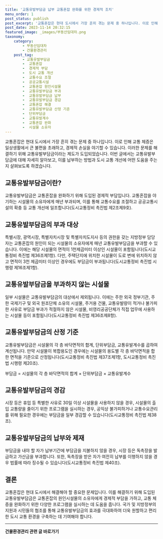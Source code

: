 ```yaml
---
title: '교통유발부담금 납부 교통혼잡 완화를 위한 경제적 조치'
menu_order: 1
post_status: publish
post_excerpt: '교통혼잡은 현대 도시에서 가장 흔히 겪는 문제 중 하나입니다. 이로 인해 교통 체증은 일상생활에서 큰 불편을 초래하고, 경제적 손실을 야기할 수 있습니다. 이러한 문제를 해결하기 위해 교통유발부담금이라는 제도가 도입되었습니다. 이번 글에서는 교통유발부담금에 대해 자세히 알아보고, 이를 납부하는 방법과 도시 교통 개선에 어떤 도움을 주는지 살펴보도록 하겠습니다.'
post_date: 2023-11-14 20:32:15
featured_image: _images/부동산임대차.png
taxonomy:
    category:
        - 부동산임대차
        - 건물환경관리
    post_tag:
        - 교통유발부담금
        -  교통혼잡
        -  경제적 부담
        -  도시 교통 개선
        -  교통수요 조절
        -  공공교통시설
        -  교통혼잡 원인시설물
        -  교통유발부담금 부과
        -  교통유발부담금 납부
        -  교통유발부담금 경감
        -  교통혼잡 해결
        -  교통유발부담금 산정 기준
        -  단위부담금
        -  교통유발계수
        -  교통혼잡 완화
        -  시설물 소유자
---
```



교통혼잡은 현대 도시에서 가장 흔히 겪는 문제 중 하나입니다. 이로 인해 교통 체증은 일상생활에서 큰 불편을 초래하고, 경제적 손실을 야기할 수 있습니다. 이러한 문제를 해결하기 위해 교통유발부담금이라는 제도가 도입되었습니다. 이번 글에서는 교통유발부담금에 대해 자세히 알아보고, 이를 납부하는 방법과 도시 교통 개선에 어떤 도움을 주는지 살펴보도록 하겠습니다. 

## 교통유발부담금이란?

교통유발부담금은 교통혼잡을 완화하기 위해 도입된 경제적 부담입니다. 교통혼잡을 야기하는 시설물의 소유자에게 매년 부과되며, 이를 통해 교통수요를 조절하고 공공교통시설의 확충 등 교통 개선에 일조합니다(도시교통정비 촉진법 제2조제9호).

## 교통유발부담금의 부과 대상

특별시장, 광역시장, 특별자치시장 및 특별자치도지사 등의 권한을 갖는 지방정부 담당자는 교통혼잡의 원인이 되는 시설물의 소유자에게 매년 교통유발부담금을 부과할 수 있습니다. 이에는 해당 시설물의 면적이 1천제곱미터 이상인 시설물이 포함됩니다(도시교통정비 촉진법 제36조제1항). 다만, 주택단지에 위치한 시설물이 도로 변에 위치하지 않고 면적이 3천 제곱미터 이상인 경우에도 부담금이 부과됩니다(도시교통정비 촉진법 시행령 제16조제1항).

## 교통유발부담금을 부과하지 않는 시설물

일부 시설물은 교통유발부담금의 대상에서 제외됩니다. 이에는 주한 외국 정부기관, 주한 국제기구 및 외국 원조단체 소유의 시설물, 주거용 건물, 교통유발량이 적거나 불가피한 사유로 부담금 부과가 적절하지 않은 시설물, 비영리공공단체가 직접 업무에 사용하는 시설물 등이 포함됩니다(도시교통정비 촉진법 제36조제8항).

## 교통유발부담금의 산정 기준

교통유발부담금은 시설물의 각 층 바닥면적의 합계, 단위부담금, 교통유발계수를 곱하여 계산됩니다. 만약 시설물이 복합용도인 경우에는 시설물의 용도별 각 층 바닥면적을 합한 면적을 기준으로 산정됩니다(도시교통정비 촉진법 제37조제1항, 도시교통정비 촉진법 시행령 제20조).

부담금 = 시설물의 각 층 바닥면적의 합계 × 단위부담금 × 교통유발계수

## 교통유발부담금의 경감

시장 등은 휴업 등 특별한 사유로 30일 이상 시설물을 사용하지 않을 경우, 시설물의 출입 교통량을 줄이기 위한 프로그램을 실시하는 경우, 공익상 불가피하거나 교통수요관리를 위해 필요한 경우에는 부담금을 일부 경감할 수 있습니다(도시교통정비 촉진법 제38조).

## 교통유발부담금의 납부와 제재

부담금을 내야 할 자가 납부기간에 부담금을 지불하지 않을 경우, 시장 등은 독촉장을 발급하고 가산금을 부과합니다. 또한, 독촉장을 받은 자가 여전히 납부를 이행하지 않을 경우 법률에 따라 징수될 수 있습니다(도시교통정비 촉진법 제40조).


## 결론

교통혼잡은 현대 도시에서 해결해야 할 중요한 문제입니다. 이를 해결하기 위해 도입된 교통유발부담금은 교통혼잡의 원인시설물의 소유자에게 경제적 부담을 가하고, 교통 체증을 완화하기 위한 다양한 프로그램을 실시하는 데 도움을 줍니다. 국가 및 지방정부의 지원과 시민들의 협조를 통해 교통유발부담금의 효과를 극대화하여 더욱 원할하고 편리한 도시 교통 환경을 구축하는 데 기여해야 합니다.
<!-- wp:separator -->
<hr class="wp-block-separator has-alpha-channel-opacity"/>
<!-- /wp:separator -->

<!-- wp:group {"backgroundColor":"base","layout":{"type":"constrained"}} -->
<div class="wp-block-group has-base-background-color has-background"><!-- wp:paragraph {"align":"center","fontSize":"medium"} -->
<p class="has-text-align-center has-large-font-size"><strong>건물환경관리 관련 글 바로가기</strong></p>
<!-- /wp:paragraph -->


<!-- wp:latest-posts
{"categories":[{"id":22783,"count":19,"description":"","link":"https://uknowlaw.com/category/%ea%b1%b4%eb%ac%bc%ed%99%98%ea%b2%bd%ea%b4%80%eb%a6%ac/","name":"건물환경관리","slug":"건물환경관리","taxonomy":"category","parent":0,"meta":[],"_links":{"self":[{"href":"https://uknowlaw.com/wp-json/wp/v2/categories/22783"}],"collection":[{"href":"https://uknowlaw.com/wp-json/wp/v2/categories"}],"about":[{"href":"https://uknowlaw.com/wp-json/wp/v2/taxonomies/category"}],"wp:post_type":[{"href":"https://uknowlaw.com/wp-json/wp/v2/posts?categories=22783"}],"curies":[{"name":"wp","href":"https://api.w.org/{rel}","templated":true}]}}],"postsToShow":100,"excerptLength":28,"postLayout":"grid","columns":2,"featuredImageAlign":"left","featuredImageSizeSlug":"large","fontSize":"small"} /--></div>
<!-- /wp:group -->